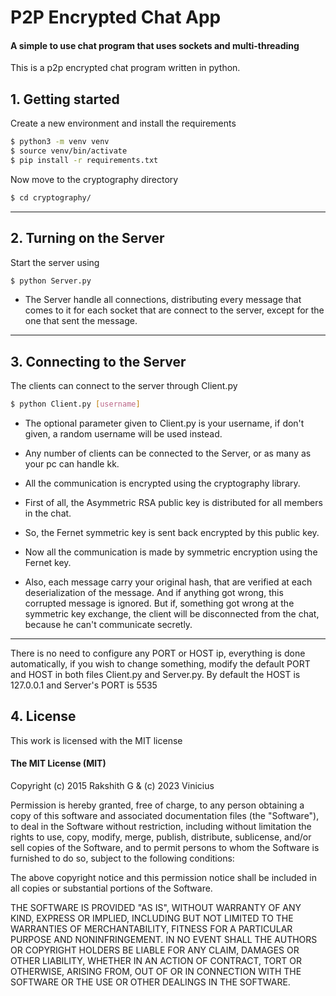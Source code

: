 # P2P Encrypted Chat App
#### A simple to use chat program that uses sockets and multi-threading

This is a p2p encrypted chat program written in python. 

## 1. Getting started

Create a new environment and install the requirements
````sh
$ python3 -m venv venv 
$ source venv/bin/activate
$ pip install -r requirements.txt
````

Now move to the cryptography directory
````sh
$ cd cryptography/
````
----

## 2. Turning on the Server

Start the server using 
````sh
$ python Server.py
````
* The Server handle all connections, distributing every message that comes to it for each socket that are connect to the server, except for the one that sent the message.
----

## 3. Connecting to the Server

The clients can connect to the server through Client.py
````sh
$ python Client.py [username]
````
* The optional parameter given to Client.py is your username, if don\'t given, a random username will be used instead.

* Any number of clients can be connected to the Server, or as many as your pc can handle kk.

* All the communication is encrypted using the cryptography library.

* First of all, the Asymmetric RSA public key is distributed for all members in the chat.

* So, the Fernet symmetric key is sent back encrypted by this public key.

* Now all the communication is made by symmetric encryption using the Fernet key. 

* Also, each message carry your original hash, that are verified at each deserialization of the message. And if anything got wrong, this corrupted message is ignored. But if, something got wrong at the symmetric key exchange, the client will be disconnected from the chat, because he can\'t communicate secretly.

----
There is no need to configure any PORT or HOST ip, everything is done automatically, if you wish to change something, modify the default PORT and HOST in both files Client.py and Server.py. 
By default the HOST is 127.0.0.1 and Server\'s PORT is 5535

## 4. License
This work is licensed with the MIT license

#### The MIT License (MIT)
Copyright (c) 2015 Rakshith G & (c) 2023 Vinicius

Permission is hereby granted, free of charge, to any person obtaining a copy of this software and associated documentation files (the "Software"), to deal in the Software without restriction, including without limitation the rights to use, copy, modify, merge, publish, distribute, sublicense, and/or sell copies of the Software, and to permit persons to whom the Software is furnished to do so, subject to the following conditions:

The above copyright notice and this permission notice shall be included in all copies or substantial portions of the Software.

THE SOFTWARE IS PROVIDED "AS IS", WITHOUT WARRANTY OF ANY KIND, EXPRESS OR IMPLIED, INCLUDING BUT NOT LIMITED TO THE WARRANTIES OF MERCHANTABILITY, FITNESS FOR A PARTICULAR PURPOSE AND NONINFRINGEMENT. IN NO EVENT SHALL THE AUTHORS OR COPYRIGHT HOLDERS BE LIABLE FOR ANY CLAIM, DAMAGES OR OTHER LIABILITY, WHETHER IN AN ACTION OF CONTRACT, TORT OR OTHERWISE, ARISING FROM, OUT OF OR IN CONNECTION WITH THE SOFTWARE OR THE USE OR OTHER DEALINGS IN THE SOFTWARE.
